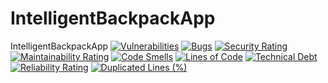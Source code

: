 # IntelligentBackpackApp
IntelligentBackpackApp
[![Vulnerabilities](https://sonarcloud.io/api/project_badges/measure?project=IntelligentBackpack_IntelligentBackpackApp&metric=vulnerabilities)](https://sonarcloud.io/summary/new_code?id=IntelligentBackpack_IntelligentBackpackApp)
[![Bugs](https://sonarcloud.io/api/project_badges/measure?project=IntelligentBackpack_IntelligentBackpackApp&metric=bugs)](https://sonarcloud.io/summary/new_code?id=IntelligentBackpack_IntelligentBackpackApp)
[![Security Rating](https://sonarcloud.io/api/project_badges/measure?project=IntelligentBackpack_IntelligentBackpackApp&metric=security_rating)](https://sonarcloud.io/summary/new_code?id=IntelligentBackpack_IntelligentBackpackApp)
[![Maintainability Rating](https://sonarcloud.io/api/project_badges/measure?project=IntelligentBackpack_IntelligentBackpackApp&metric=sqale_rating)](https://sonarcloud.io/summary/new_code?id=IntelligentBackpack_IntelligentBackpackApp)
[![Code Smells](https://sonarcloud.io/api/project_badges/measure?project=IntelligentBackpack_IntelligentBackpackApp&metric=code_smells)](https://sonarcloud.io/summary/new_code?id=IntelligentBackpack_IntelligentBackpackApp)
[![Lines of Code](https://sonarcloud.io/api/project_badges/measure?project=IntelligentBackpack_IntelligentBackpackApp&metric=ncloc)](https://sonarcloud.io/summary/new_code?id=IntelligentBackpack_IntelligentBackpackApp)
[![Technical Debt](https://sonarcloud.io/api/project_badges/measure?project=IntelligentBackpack_IntelligentBackpackApp&metric=sqale_index)](https://sonarcloud.io/summary/new_code?id=IntelligentBackpack_IntelligentBackpackApp)
[![Reliability Rating](https://sonarcloud.io/api/project_badges/measure?project=IntelligentBackpack_IntelligentBackpackApp&metric=reliability_rating)](https://sonarcloud.io/summary/new_code?id=IntelligentBackpack_IntelligentBackpackApp)
[![Duplicated Lines (%)](https://sonarcloud.io/api/project_badges/measure?project=IntelligentBackpack_IntelligentBackpackApp&metric=duplicated_lines_density)](https://sonarcloud.io/summary/new_code?id=IntelligentBackpack_IntelligentBackpackApp)